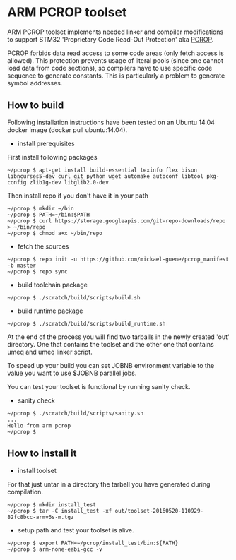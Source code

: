 # ARM PCROP toolset
ARM PCROP toolset implements needed linker and compiler modifications to support
STM32 'Proprietary Code Read-Out Protection' aka [PCROP](http://www.st.com/content/ccc/resource/technical/document/application_note/b4/14/62/81/18/57/48/05/DM00075930.pdf/files/DM00075930.pdf/jcr:content/translations/en.DM00075930.pdf).

PCROP forbids data read access to some code areas (only fetch access is allowed).
This protection prevents usage of literal pools (since one cannot load
data from code sections), so compilers have to use specific code
sequence to generate constants. This is particularly a problem to
generate symbol addresses.

## How to build
Following installation instructions have been tested on an Ubuntu 14.04 docker
image (docker pull ubuntu:14.04).

* install prerequisites

First install following packages
```
~/pcrop $ apt-get install build-essential texinfo flex bison libncurses5-dev curl git python wget automake autoconf libtool pkg-config zlib1g-dev libglib2.0-dev
```
Then install repo if you don't have it in your path
```
~/pcrop $ mkdir ~/bin
~/pcrop $ PATH=~/bin:$PATH
~/pcrop $ curl https://storage.googleapis.com/git-repo-downloads/repo > ~/bin/repo
~/pcrop $ chmod a+x ~/bin/repo
```
* fetch the sources
```
~/pcrop $ repo init -u https://github.com/mickael-guene/pcrop_manifest -b master
~/pcrop $ repo sync
```
* build toolchain package
```
~/pcrop $ ./scratch/build/scripts/build.sh
```

* build runtime package
```
~/pcrop $ ./scratch/build/scripts/build_runtime.sh
```

At the end of the process you will find two tarballs in the newly created 'out'
directory. One that contains the toolset and the other one that contains
umeq and umeq linker script.

To speed up your build you can set JOBNB environment variable to the value you
want to use $JOBNB parallel jobs.

You can test your toolset is functional by running sanity check.

* sanity check
```
~/pcrop $ ./scratch/build/scripts/sanity.sh
...
Hello from arm pcrop
~/pcrop $
```

## How to install it
* install toolset

For that just untar in a directory the tarball you have generated during compilation.
```
~/pcrop $ mkdir install_test
~/pcrop $ tar -C install_test -xf out/toolset-20160520-110929-82fc8bcc-armv6s-m.tgz
```
* setup path and test your toolset is alive.
```
~/pcrop $ export PATH=~/pcrop/install_test/bin:${PATH}
~/pcrop $ arm-none-eabi-gcc -v
